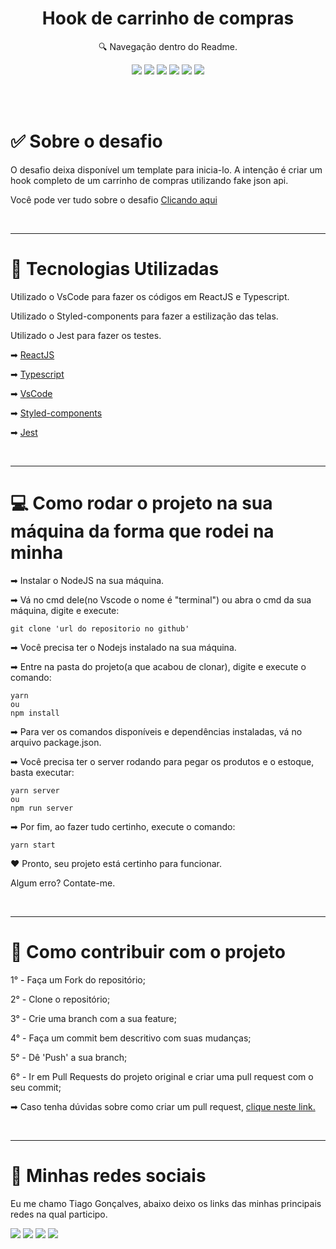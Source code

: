 <h1 align="center"> Hook de carrinho de compras </h1>

<p align="center">🔍 Navegação dentro do Readme. </p>

<div align="center">

  [![](https://img.shields.io/badge/-Sobre-5276f2)](#sobre-o-desafio)
  [![](https://img.shields.io/badge/-Tecnologias-5276f2)](#techs)
  [![](https://img.shields.io/badge/-Começando-5276f2)](#rodar-projeto)
  [![](https://img.shields.io/badge/-Contribuir-5276f2)](#contribuir)
  [![](https://img.shields.io/badge/-Social-5276f2)](#rede-social)
  [![](https://img.shields.io/badge/-Licença-5276f2)](#license)

</div>

</br></br>

<div align="left">
  <h1 id="sobre-o-desafio"> ✅ Sobre o desafio </h1>
  <p>
    O desafio deixa disponível um template para inicia-lo. A intenção é criar um hook completo de um carrinho de compras utilizando fake json api.
  </p>
  <p>Você pode ver tudo sobre o desafio <a href="https://www.notion.so/Desafio-01-Criando-um-hook-de-carrinho-de-compras-5769216778794019a83f544e79167b12#f2c183bfaa474ac28990340bae730394">Clicando aqui</a></p>
</div>

</br>

___

<div align="left"> 
  <h1 id="techs">🚀 Tecnologias Utilizadas </h1> 
  <p>
    Utilizado o VsCode para fazer os códigos em ReactJS e Typescript. 
  </p>
  <p>
    Utilizado o Styled-components para fazer a estilização das telas.
  </p>
  <p>
    Utilizado o Jest para fazer os testes.
  </p>
  <div>
    <p>
      ➡
      <a href="https://pt-br.reactjs.org"> ReactJS</a>
    </p>
    <p>
      ➡
      <a href="https://www.typescriptlang.org"> Typescript</a>
    </p>
    <p>
      ➡
      <a href="https://code.visualstudio.com"> VsCode</a>
    </p>
    <p>
      ➡
      <a href="https://styled-components.com"> Styled-components</a>
    </p>
    <p>
      ➡
      <a href="https://jestjs.io/pt-BR/"> Jest</a>
    </p>
  </div>
</div> 

</br>

___

<div align="left">
  <h1 id="rodar-projeto">💻 Como rodar o projeto na sua máquina da forma que rodei na minha</h1>
  <p>➡ Instalar o NodeJS na sua máquina. <p>

  <p>➡ Vá no cmd dele(no Vscode o nome é "terminal") ou abra o cmd da sua máquina, digite e execute: </p>
  <p> 

    git clone 'url do repositorio no github'
  </p>
	<p>➡ Você precisa ter o Nodejs instalado na sua máquina.</p>

  <p>➡ Entre na pasta do projeto(a que acabou de clonar), digite e execute o comando: </p>
  <p>

    yarn
    ou
    npm install
  </p>
  <p>➡ Para ver os comandos disponíveis e dependências instaladas, vá no arquivo package.json. </p>
  
  <p>➡ Você precisa ter o server rodando para pegar os produtos e o estoque, basta executar:</p>

  <p>

    yarn server
    ou
    npm run server
  </p>

  <p>➡ Por fim, ao fazer tudo certinho, execute o comando:</p>
  <p>

    yarn start
  </p>

  <p>❤ Pronto, seu projeto está certinho para funcionar.</p>
  <p> Algum erro? Contate-me. </p>
</div>

</br>

___

<div align="left">
  <h1 id="contribuir">🔗 Como contribuir com o projeto</h1>
  <div>
    <p> 1° - Faça um Fork do repositório; </p>
    <p> 2° - Clone o repositório; </p>
    <p> 3° - Crie uma branch com a sua feature; </p>
    <p> 4° - Faça um commit bem descritivo com suas mudanças; </p>
    <p> 5° - Dê 'Push' a sua branch; </p>
    <p> 6° - Ir em Pull Requests do projeto original e criar uma pull request com o seu commit; </p>
    <p>
     ➡ Caso tenha dúvidas sobre como criar um pull request, 
      <a 
        href="https://docs.github.com/pt/github/collaborating-with-issues-and-pull-requests/creating-a-pull-request"> clique neste link.
      </a>  
    </p>
  </div>
</div>

</br>

___

<div align="left">
  <h1 id="rede-social">📱 Minhas redes sociais</h1>
  <p> Eu me chamo Tiago Gonçalves, abaixo deixo os links das minhas principais redes na qual participo.
  </p>

  [![](https://img.shields.io/badge/-Github-434140)](https://github.com/Tiaguin061)
  [![](https://img.shields.io/badge/-Linkedin-3DC3C9)](https://www.linkedin.com/in/tiagogoncalves200428/)
  [![](https://img.shields.io/badge/-Instagram-EA3C7A)](https://www.instagram.com/tiaguinho_gon1/?hl=pt-br)
  [![](https://img.shields.io/badge/-Discord-5276f2)](https://discord.com/users/586186122611130368)

</div>